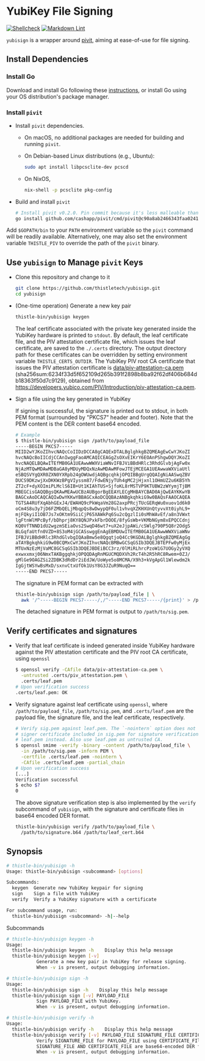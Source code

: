 # YubiKey File Signing

[![Shellcheck](https://github.com/thistletech/yubisign/actions/workflows/shellcheck.yml/badge.svg)](https://github.com/thistletech/yubisign/actions/workflows/shellcheck.yml)
[![Markdown Lint](https://github.com/thistletech/yubisign/actions/workflows/markdownlint.yml/badge.svg)](https://github.com/thistletech/yubisign/actions/workflows/markdownlint.yml)

`yubisign` is a wrapper around [pivit](https://github.com/cashapp/pivit), aiming
at ease-of-use for file signing.

## Install Dependencies

### Install Go

Download and install Go following these
[instructions](https://go.dev/doc/install), or install Go using your OS
distribution's package manager.

### Install `pivit`

- Install `pivit` dependencies.

  - On macOS, no additional packages are needed for building and running `pivit`.

  - On Debian-based Linux distributions (e.g., Ubuntu):

    ```bash
    sudo apt install libpcsclite-dev pcscd
    ```

  - On NixOS,

    ```bash
    nix-shell -p pcsclite pkg-config
    ```

- Build and install `pivit`

  ```bash
  # Install pivit v0.2.0. Pin commit because it's less malleable than a tag
  go install github.com/cashapp/pivit/cmd/pivit@c90a8ab2466343faa0241fd2106992d14dfd5310
  ```

Add `$GOPATH/bin` to your `PATH` environment variable so the `pivit` command
will be readily available. Alternatively, one may also set the environment
variable `THISTLE_PIV` to override the path of the `pivit` binary.

## Use `yubisign` to Manage `pivit` Keys

- Clone this repository and change to it

  ```bash
  git clone https://github.com/thistletech/yubisign.git
  cd yubisign
  ```

- (One-time operation) Generate a new key pair

  ```bash
  thistle-bin/yubisign keygen
  ```

  The leaf certificate associated with the private key generated inside the
  YubiKey hardware is printed to `stdout`. By default, the leaf certificate
  file, and the PIV attestation certificate file, which issues the leaf
  certificate, are saved to the `./.certs` directory. The output directory path
  for these certificates can be overridden by setting environment variable
  `THISTLE_CERTS_OUTDIR`. The YubiKey PIV root CA certificate that issues the
  PIV attestation certificate is
  [data/piv-attestation-ca.pem](data/piv-attestation-ca.pem)
  (sha256sum:6234f33d5f652109d265b391f2898b8ba92f62df406b684db18363f50d7c9129),
  obtained from
  <https://developers.yubico.com/PIV/Introduction/piv-attestation-ca.pem>.

- Sign a file using the key generated in YubiKey

  If signing is successful, the signature is printed out to stdout, in both PEM
  format (surrounded by "PKCS7" header and footer). Note that the PEM content is
  the DER content base64 encoded.

  ```bash
  # Example
  $ thistle-bin/yubisign sign /path/to/payload_file
  -----BEGIN PKCS7-----
  MIID2wYJKoZIhvcNAQcCoIIDzDCCA8gCAQExDTALBglghkgBZQMEAgEwCwYJKoZI
  hvcNAQcBoIICdjCCAnIwggFaoAMCAQICEAGgZsOXvEIKrY6EOAnPShgwDQYJKoZI
  hvcNAQELBQAwITEfMB0GA1UEAwwWWXViaWNvIFBJViBBdHRlc3RhdGlvbjAgFw0x
  NjAzMTQwMDAwMDBaGA8yMDUyMDQxNzAwMDAwMFowJTEjMCEGA1UEAwwaWXViaUtl
  eSBQSVYgQXR0ZXN0YXRpb24gOWUwdjAQBgcqhkjOPQIBBgUrgQQAIgNiAASwqZBV
  DUCS9DKzwjXxDKKWzBPgVIyssm87/FdwENjyTUh4gMC2jHjxnl1OHmUZ2u6KB5Yh
  ZT2cF+dyXOImiPLMclS6IB+Ut1KIAhTUS+SjfoKL8rMSTVP9KTUBW2zWYymjTjBM
  MBEGCisGAQQBgsQKAwMEAwUCBzAUBgorBgEEAYLECgMHBAYCBAD0AjQwEAYKKwYB
  BAGCxAoDCAQCAQIwDwYKKwYBBAGCxAoDCQQBAzANBgkqhkiG9w0BAQsFAAOCAQEA
  TGTSA4RUfXqAbhGExJ4/EWAHQ9cPkWqaVm28G2axpPRcjTUcGERqWu0xuov1d6k0
  oCm4S8u3y7jD6FZMbQELjMbqpQs8wDwypQF0ul1vhvqXZKHXUnQtyvvXt0iyhL9+
  mjFQkyiI1OB7Js7xOKtm9SiiCjP65XAWkPq6Su2cQgzlIi0sMhWAvEf/a8n3VWxt
  lgFtnWlMPcByf/bDhprj8KY8QNJPxkFbrDOOE/8fyGsWb+VKMbNGym8xEPQCCdnj
  KQ0VfTNND1dU2wgzmSEiaOvs2SwqD46wt7+uX2eJjpAWi/cSWlg790P5Q8r2OdgS
  BLGqfaUtfn0VZD+8S3oM4jGCASswggEnAgEBMDUwITEfMB0GA1UEAwwWWXViaWNv
  IFBJViBBdHRlc3RhdGlvbgIQAaBmw5e8QgqtjoQ4Cc9KGDALBglghkgBZQMEAgGg
  aTAYBgkqhkiG9w0BCQMxCwYJKoZIhvcNAQcBMBwGCSqGSIb3DQEJBTEPFw0yMjEx
  MTUxNzEzMjVaMC8GCSqGSIb3DQEJBDEiBCC3rz/0lMiRLhrcPzoW1G7UOGy2yVXQ
  exwxxmxj06NmxTAKBggqhkjOPQQDAgRnMGUCMQDXVh2RcT4h2R5hRC8Rwem+0ZJ/
  gMlGe9OAGZSi2ZDBK3dRdDr2iEdJW/UoWye5o8MCMA/X9h3+kVgApGl1Wlewdm2k
  IgGjtWSYwBsMxD/sxnvCtxUfOk1UsY8G3JZuR9NuqQ==
  -----END PKCS7-----
  ```

  The signature in PEM format can be extracted with

  ```bash
  thistle-bin/yubisign sign /path/to/payload_file | \
    awk '/^-----BEGIN PKCS7-----/,/^-----END PKCS7-----/{print}' > /path/to/sig.pem
  ```

  The detached signature in PEM format is output to `/path/to/sig.pem`.

## Verify certificates and signatures

- Verify that leaf certificate is indeed generated inside YubiKey hardware
  against the PIV attestation certificate and the PIV root CA certificate, using
  `openssl`

  ```bash
  $ openssl verify -CAfile data/piv-attestation-ca.pem \
    -untrusted .certs/piv_attestation.pem \
    .certs/leaf.pem
  # Upon verification success
  .certs/leaf.pem: OK
  ```

- Verify signature against leaf certificate using `openssl`, where
  `/path/to/payload_file`, `/path/to/sig.pem`, and `.certs/leaf.pem` are the
  payload file, the signature file, and the leaf certificate, respectively.

  ```bash
  # Verify sig.pem against leaf.pem. The `-nointern` option does not use the
  # signer certificate included in sig.pem for signature verification, but uses
  # leaf.pem instead. Also use leaf.pem as untrusted CA.
  $ openssl smime -verify -binary -content /path/to/payload_file \
    -in /path/to/sig.pem -inform PEM \
    -certfile .certs/leaf.pem -nointern \
    -CAfile .certs/leaf.pem -partial_chain
  # Upon verification success
  [...]
  Verification successful
  $ echo $?
  0
  ```

  The above signature verification step is also implemented by the `verify`
  subcommand of `yubisign`, with the signature and certificate files in
  base64 encoded DER format.

  ```bash
  thistle-bin/yubisign verify /path/to/payload_file \
    /path/to/signature.b64 /path/to/leaf_cert.b64
  ```

## Synopsis

```bash
# thistle-bin/yubisign -h
Usage: thistle-bin/yubisign <subcommand> [options]

Subcommands:
  keygen  Generate new YubiKey keypair for signing
  sign    Sign a file with YubiKey
  verify  Verify a YubiKey signature with a certificate

For subcommand usage, run:
  thistle-bin/yubisign <subcommand> -h|--help
```

Subcommands

```bash
# thistle-bin/yubisign keygen -h
Usage:
  thistle-bin/yubisign keygen -h    Display this help message
  thistle-bin/yubisign keygen [-v]
           Generate a new key pair in YubiKey for release signing.
           When -v is present, output debugging information.
```

```bash
# thistle-bin/yubisign sign -h
Usage:
  thistle-bin/yubisign sign -h    Display this help message
  thistle-bin/yubisign sign [-v] PAYLOAD_FILE
           Sign PAYLOAD_FILE with YubiKey.
           When -v is present, output debugging information.
```

```bash
# thistle-bin/yubisign verify -h
Usage:
  thistle-bin/yubisign verify -h    Display this help message
  thistle-bin/yubisign verify [-v] PAYLOAD_FILE SIGNATURE_FILE CERTIFICATE_FILE
           Verify SIGNATURE_FILE for PAYLOAD_FILE using CERTIFICATE_FIlE, using openssl.
           SIGNATURE_FILE AND CERTIFICATE_FILE are base64-encoded DER formatted data.
           When -v is present, output debugging information.
```
